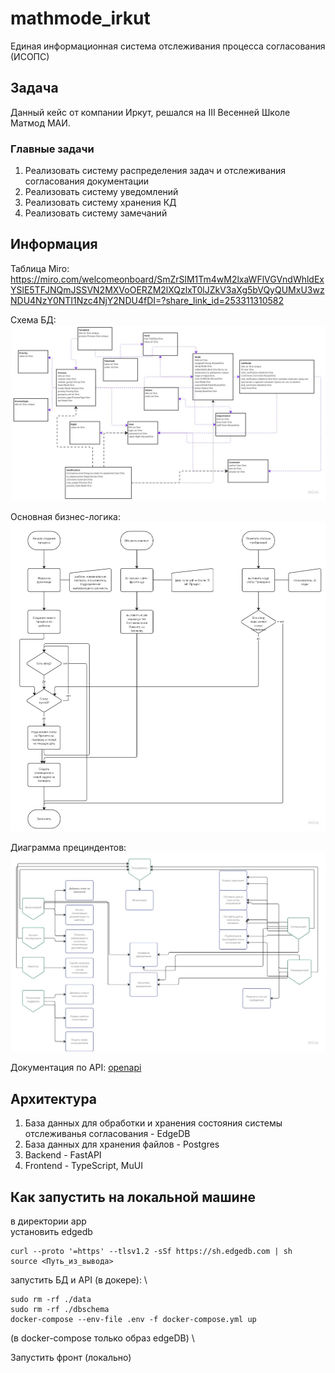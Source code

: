 # mathmode_irkut
Единая информационная система отслеживания процесса согласования (ИСОПС)
## Задача
Данный кейс от компании Иркут, решался на III Весенней Школе Матмод МАИ.
### Главные задачи
1. Реализовать систему распределения задач и отслеживания согласования документации
2. Реализовать систему уведомлений
3. Реализовать систему хранения КД
4. Реализовать систему замечаний
## Информация
Таблица Miro: https://miro.com/welcomeonboard/SmZrSlM1Tm4wM2lxaWFlVGVndWhldExYSlE5TFJNQmJSSVN2MXVoOERZM2lXQzlxT0lJZkV3aXg5bVQyQUMxU3wzNDU4NzY0NTI1Nzc4NjY2NDU4fDI=?share_link_id=253311310582

Схема БД:
![Схема БД](./doc/bd.jpg)

Основная бизнес-логика:
![Основная бизнес-логика](./doc/bl.jpg)

Диаграмма прециндентов:
![Диаграмма прециндентов](./doc/diag_prec.jpg)

Документация по API:
[openapi](./doc/openapi.json)

## Архитектура
1. База данных для обработки и хранения состояния системы отслеживанья согласования - EdgeDB
2. База данных для хранения файлов - Postgres
3. Backend - FastAPI
4. Frontend - TypeScript, MuUI

## Как запустить на локальной машине
в директории app \
установить edgedb 
```
curl --proto '=https' --tlsv1.2 -sSf https://sh.edgedb.com | sh
source <Путь_из_вывода>
```
запустить БД и API (в докере): \ 
```
sudo rm -rf ./data
sudo rm -rf ./dbschema
docker-compose --env-file .env -f docker-compose.yml up
```
(в docker-compose только образ edgeDB) \

Запустить фронт (локально)
